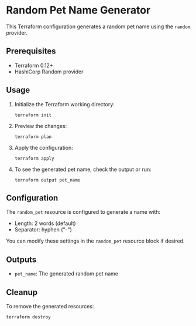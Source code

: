 # Random Pet Name Generator

This Terraform configuration generates a random pet name using the `random` provider.

## Prerequisites

- Terraform 0.12+
- HashiCorp Random provider

## Usage

1. Initialize the Terraform working directory:

   ```
   terraform init
   ```

2. Preview the changes:

   ```
   terraform plan
   ```

3. Apply the configuration:

   ```
   terraform apply
   ```

4. To see the generated pet name, check the output or run:

   ```
   terraform output pet_name
   ```

## Configuration

The `random_pet` resource is configured to generate a name with:

- Length: 2 words (default)
- Separator: hyphen ("-")

You can modify these settings in the `random_pet` resource block if desired.

## Outputs

- `pet_name`: The generated random pet name

## Cleanup

To remove the generated resources:

```
terraform destroy
```
